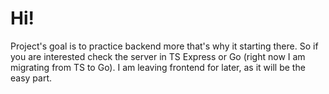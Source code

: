 # Hi!

Project's goal is to practice backend more that's why it starting there. So if you are interested check the server in TS Express or Go (right now I am migrating from TS to Go). I am leaving frontend for later, as it will be the easy part.
